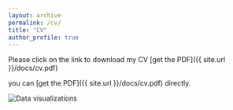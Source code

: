 ```yaml
---
layout: archive
permalink: /cv/
title: "CV"
author_profile: true
---
```


Please click on the link to download my CV [get the PDF]({{ site.url }}/docs/cv.pdf)

you can [get the PDF]({{ site.url }}/docs/cv.pdf) directly.

<img src="{{ site.url }}{{ site.baseurl }}/docs/cv.pdf" alt="Data visualizations">
